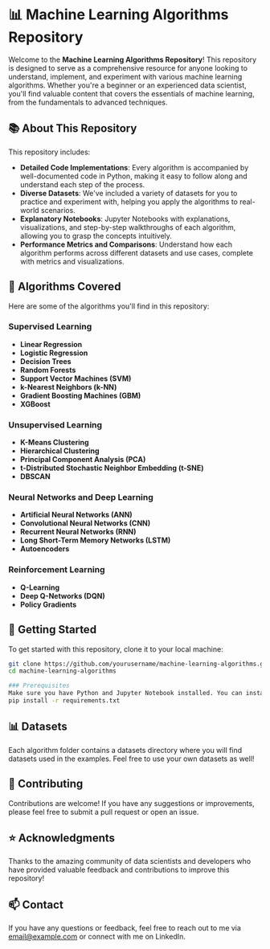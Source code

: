 # 📊 Machine Learning Algorithms Repository

Welcome to the **Machine Learning Algorithms Repository**! This repository is designed to serve as a comprehensive resource for anyone looking to understand, implement, and experiment with various machine learning algorithms. Whether you're a beginner or an experienced data scientist, you'll find valuable content that covers the essentials of machine learning, from the fundamentals to advanced techniques.

## 📚 About This Repository

This repository includes:

- **Detailed Code Implementations**: Every algorithm is accompanied by well-documented code in Python, making it easy to follow along and understand each step of the process.
- **Diverse Datasets**: We've included a variety of datasets for you to practice and experiment with, helping you apply the algorithms to real-world scenarios.
- **Explanatory Notebooks**: Jupyter Notebooks with explanations, visualizations, and step-by-step walkthroughs of each algorithm, allowing you to grasp the concepts intuitively.
- **Performance Metrics and Comparisons**: Understand how each algorithm performs across different datasets and use cases, complete with metrics and visualizations.

## 🧠 Algorithms Covered

Here are some of the algorithms you'll find in this repository:

### Supervised Learning
- **Linear Regression**
- **Logistic Regression**
- **Decision Trees**
- **Random Forests**
- **Support Vector Machines (SVM)**
- **k-Nearest Neighbors (k-NN)**
- **Gradient Boosting Machines (GBM)**
- **XGBoost**

### Unsupervised Learning
- **K-Means Clustering**
- **Hierarchical Clustering**
- **Principal Component Analysis (PCA)**
- **t-Distributed Stochastic Neighbor Embedding (t-SNE)**
- **DBSCAN**

### Neural Networks and Deep Learning
- **Artificial Neural Networks (ANN)**
- **Convolutional Neural Networks (CNN)**
- **Recurrent Neural Networks (RNN)**
- **Long Short-Term Memory Networks (LSTM)**
- **Autoencoders**

### Reinforcement Learning
- **Q-Learning**
- **Deep Q-Networks (DQN)**
- **Policy Gradients**

## 🚀 Getting Started

To get started with this repository, clone it to your local machine:

```bash
git clone https://github.com/yourusername/machine-learning-algorithms.git
cd machine-learning-algorithms

### Prerequisites
Make sure you have Python and Jupyter Notebook installed. You can install the required Python packages using:
pip install -r requirements.txt
```

## 📊 Datasets
Each algorithm folder contains a datasets directory where you will find datasets used in the examples. Feel free to use your own datasets as well!

## 🤝 Contributing
Contributions are welcome! If you have any suggestions or improvements, please feel free to submit a pull request or open an issue.

## ⭐ Acknowledgments
Thanks to the amazing community of data scientists and developers who have provided valuable feedback and contributions to improve this repository!

## 📫 Contact
If you have any questions or feedback, feel free to reach out to me via email@example.com or connect with me on LinkedIn.
